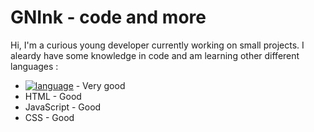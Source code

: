 # GNInk - code and more

Hi, I'm a curious young developer currently working on small projects.
I aleardy have some knowledge in code and am learning other different languages :
 - [![language](https://img.shields.io/badge/language-Python)](https://learn.microsoft.com/ru-ru/dotnet/csharp/tour-of-csharp/overview) - Very good
 - HTML - Good
 - JavaScript - Good
 - CSS - Good
